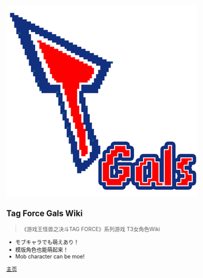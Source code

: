 ![logo](_media/icon.png)

## Tag Force Gals Wiki

> 《游戏王怪兽之决斗TAG FORCE》系列游戏 T3女角色Wiki

- モブキャラでも萌えあり！
- 模版角色也能萌起来！
- Mob character can be moe!

[主页](#游戏介绍)
